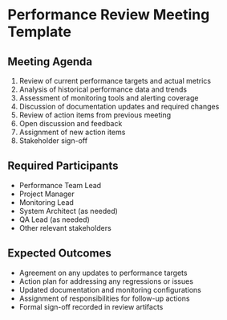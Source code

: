 # Performance Review Meeting Template

## Meeting Agenda
1. Review of current performance targets and actual metrics
2. Analysis of historical performance data and trends
3. Assessment of monitoring tools and alerting coverage
4. Discussion of documentation updates and required changes
5. Review of action items from previous meeting
6. Open discussion and feedback
7. Assignment of new action items
8. Stakeholder sign-off

## Required Participants
- Performance Team Lead
- Project Manager
- Monitoring Lead
- System Architect (as needed)
- QA Lead (as needed)
- Other relevant stakeholders

## Expected Outcomes
- Agreement on any updates to performance targets
- Action plan for addressing any regressions or issues
- Updated documentation and monitoring configurations
- Assignment of responsibilities for follow-up actions
- Formal sign-off recorded in review artifacts 